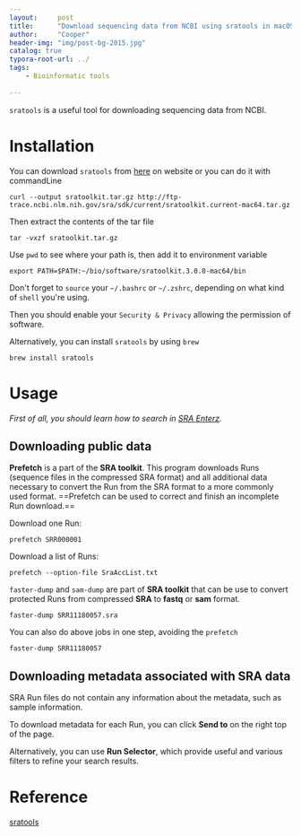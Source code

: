 ```yaml
---
layout:     post
title:      "Download sequencing data from NCBI using sratools in macOS"
author:     "Cooper"
header-img: "img/post-bg-2015.jpg"
catalog: true
typora-root-url: ../
tags:
    - Bioinformatic tools
    
---
```


`sratools` is a useful tool for downloading sequencing data from NCBI.

# Installation

You can download `sratools` from [here](http://ftp-trace.ncbi.nlm.nih.gov/sra/sdk/current/sratoolkit.current-mac64.tar.gz) on website or you can do it with commandLine

```
curl --output sratoolkit.tar.gz http://ftp-trace.ncbi.nlm.nih.gov/sra/sdk/current/sratoolkit.current-mac64.tar.gz
```

Then extract the contents of the tar file

```
tar -vxzf sratoolkit.tar.gz
```

Use `pwd` to see where your path is, then add it to environment variable 

```
export PATH=$PATH:~/bio/software/sratoolkit.3.0.0-mac64/bin
```

Don't forget to `source` your `~/.bashrc` or `~/.zshrc`, depending on what kind of `shell` you're using.

Then you should enable your `Security & Privacy` allowing the permission of software.

Alternatively, you can install `sratools` by using `brew`

```
brew install sratools
```



# Usage

*First of all, you should learn how to search in [SRA Enterz](https://www.ncbi.nlm.nih.gov/sra/docs/sradownload/).*

## **Downloading public data**

**Prefetch** is a part of the **SRA toolkit**. This program downloads Runs (sequence files in the compressed SRA format) and all additional data necessary to convert the Run from the SRA format to a more commonly used format. ==Prefetch can be used to correct and finish an incomplete Run download.==

Download one Run:

```
prefetch SRR000001
```

Download a list of Runs:

```
prefetch --option-file SraAccList.txt
```

`faster-dump` and `sam-dump` are part of  **SRA toolkit** that can be use to convert protected Runs from compressed **SRA** to **fastq** or **sam** format.

```
faster-dump SRR11180057.sra
```

You can also do above jobs in one step, avoiding the `prefetch`

```
faster-dump SRR11180057
```



## Downloading metadata associated with SRA data

SRA Run files do not contain any information about the metadata, such as sample information.

To download metadata for each Run, you can click **Send to** on the right top of the page.

Alternatively, you can use **Run Selector**, which provide useful and various filters to refine your search results.



# Reference

[sratools](https://github.com/ncbi/sra-tools/wiki/02.-Installing-SRA-Toolkit)

